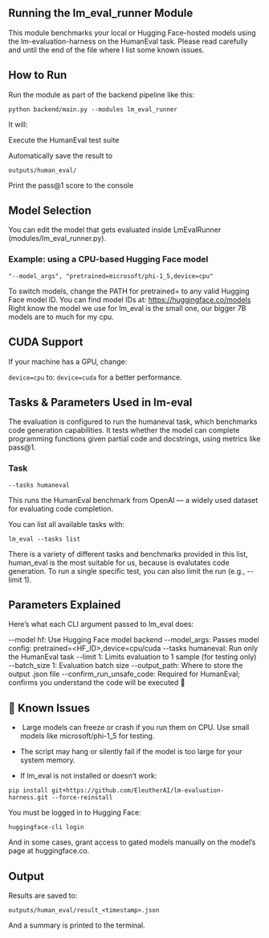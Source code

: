 ## Running the lm_eval_runner Module
This module benchmarks your local or Hugging Face-hosted models using the lm-evaluation-harness on the HumanEval task.
Please read carefully and until the end of the file where I list some known issues.

## How to Run
Run the module as part of the backend pipeline like this:

```python backend/main.py --modules lm_eval_runner```

It will:

Execute the HumanEval test suite

Automatically save the result to 

```outputs/human_eval/```

Print the pass@1 score to the console
 
## Model Selection
You can edit the model that gets evaluated inside LmEvalRunner (modules/lm_eval_runner.py).

### Example: using a CPU-based Hugging Face model

```"--model_args", "pretrained=microsoft/phi-1_5,device=cpu"```

To switch models, change the PATH for pretrained=  to any valid Hugging Face model ID.
You can find model IDs at: https://huggingface.co/models
Right know the model we use for lm_eval is the small one, our bigger 7B models are to much for my cpu.

## CUDA Support
If your machine has a GPU, change:

```device=cpu```
to:
```device=cuda```
for a better performance.

## Tasks & Parameters Used in lm-eval
The evaluation is configured to run the humaneval task, which benchmarks code generation capabilities. It tests whether the model can complete programming functions given partial code and docstrings, using metrics like pass@1.

### Task

```--tasks humaneval```

This runs the HumanEval benchmark from OpenAI — a widely used dataset for evaluating code completion.

You can list all available tasks with:

```lm_eval --tasks list```

There is a variety of different tasks and benchmarks provided in this list, human_eval is the most suitable for us, because is evalutates code generation.
To run a single specific test, you can also limit the run (e.g., --limit 1).

## Parameters Explained
Here’s what each CLI argument passed to lm_eval does:

--model hf:	Use Hugging Face model backend
--model_args:	Passes model config: pretrained=<HF_ID>,device=cpu/cuda
--tasks humaneval:	Run only the HumanEval task
--limit 1:	Limits evaluation to 1 sample (for testing only)
--batch_size 1:	Evaluation batch size
--output_path:	Where to store the output .json file
--confirm_run_unsafe_code:	Required for HumanEval; confirms you understand the code will be executed 🔐

## 🛑 Known Issues

- ️ Large models can freeze or crash if you run them on CPU. Use small models like microsoft/phi-1_5 for testing.

-  The script may hang or silently fail if the model is too large for your system memory.

- If lm_eval is not installed or doesn’t work:

```pip install git+https://github.com/EleutherAI/lm-evaluation-harness.git --force-reinstall```

You must be logged in to Hugging Face:

```huggingface-cli login```

And in some cases, grant access to gated models manually on the model’s page at huggingface.co.

## Output
Results are saved to:

```outputs/human_eval/result_<timestamp>.json```

And a summary is printed to the terminal.

